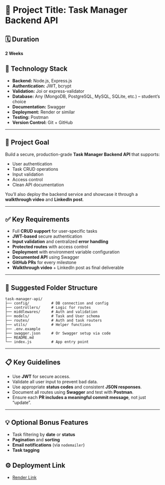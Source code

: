 # 📌 Project Title: Task Manager Backend API

## 🗓 Duration
**2 Weeks**

## 🧰 Technology Stack
- **Backend:** Node.js, Express.js  
- **Authentication:** JWT, bcrypt  
- **Validation:** Joi or express-validator  
- **Database:** Any (MongoDB, PostgreSQL, MySQL, SQLite, etc.) – student’s choice  
- **Documentation:** Swagger  
- **Deployment:** Render or similar  
- **Testing:** Postman  
- **Version Control:** Git + GitHub  

---

## 🎯 Project Goal
Build a secure, production-grade **Task Manager Backend API** that supports:
- User authentication
- Task CRUD operations
- Input validation
- Access control
- Clean API documentation

You’ll also deploy the backend service and showcase it through a **walkthrough video** and **LinkedIn post**.

---

## ✅ Key Requirements
- Full **CRUD support** for user-specific tasks
- **JWT-based** secure authentication
- **Input validation** and centralized **error handling**
- **Protected routes** with access control
- **Deployment** with environment variable configuration
- **Documented API** using Swagger
- **GitHub PRs** for every milestone
- **Walkthrough video** + LinkedIn post as final deliverable

---

## 📁 Suggested Folder Structure

```
task-manager-api/
├── config/          # DB connection and config
├── controllers/     # Logic for routes
├── middlewares/     # Auth and validation
├── models/          # Task and User schema
├── routes/          # Auth and task routers
├── utils/           # Helper functions
├── .env.example
├── swagger.json     # Or Swagger setup via code
├── README.md
└── index.js         # App entry point
```

---

## 📋 Key Guidelines
- Use **JWT** for secure access.
- Validate all user input to prevent bad data.
- Use appropriate **status codes** and consistent **JSON responses**.
- Document all routes using **Swagger** and test with **Postman**.
- Ensure each **PR includes a meaningful commit message**, not just “update”.

---

## 💡 Optional Bonus Features
- Task filtering by **date** or **status**
- **Pagination** and **sorting**
- **Email notifications** (via `nodemailer`)
- **Task tagging**

## ⚙️ Deployment Link
- [Render Link](https://zolvit-bootcamp-final-project.onrender.com)